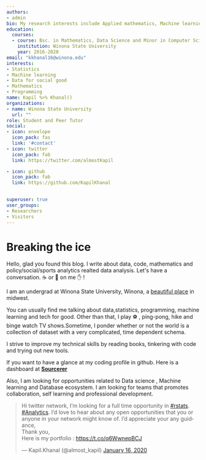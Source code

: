 ```yaml
---
authors:
- admin
bio: My research interests include Applied mathematics, Machine learning, Data Systems,Statistical Inference,Functional Programming, Computational Social Science
education:
  courses:
  - course: Bsc. in Mathematics, Data Science and Minor in Computer Science
    institution: Winona State University
    year: 2016-2020
email: "kkhanal16@winona.edu"
interests:
- Statistics
- Machine learning
- Data for social good
- Mathematics
- Programming
name: Kapil %>% Khanal()
organizations:
- name: Winona State University
  url: ""
role: Student and Peer Tutor
social:
- icon: envelope
  icon_pack: fas
  link: '#contact'
- icon: twitter
  icon_pack: fab
  link: https://twitter.com/almostKapil

- icon: github
  icon_pack: fab
  link: https://github.com/KapilKhanal
  

superuser: true
user_groups:
- Researchers
- Visitors
---
```


# Breaking the ice
Hello, glad you found this blog. I write about data, code, mathematics and policy/social/sports analytics realted data analysis. Let's have a conversation.  :coffee: or :beers: on me :hand: !  <br>

I am an undergrad at Winona State University, Winona, a <a href = "https://www.google.com/url?sa=i&source=images&cd=&ved=2ahUKEwie2eCfhtHkAhVwJTQIHeG6DxUQjRx6BAgBEAQ&url=https%3A%2F%2Fwww.flickr.com%2Fphotos%2Fkylekotajarvi%2F6894501926&psig=AOvVaw0QuEJbIhL4UgFjyO3wqzDH&ust=1568575761020272">beautiful place</a> in midwest. 

You can usually find me talking about data,statistics, programming, machine learning and tech for good. Other than that, I play :soccer: , ping-pong, hike and binge watch TV shows.Sometime, I ponder whether or not the world is a collection of dataset with a very complicated, time dependent schema.

I strive to improve my technical skills by reading books, tinkering with code and trying out new tools.

If you want to have a glance at my coding profile in github. Here is a dashboard at <a href="https://sourcerer.io/kapilkhanal">**Sourcerer**</a>

Also, I am looking for opportunities related to Data science , Machine learning and Database ecosystem. I am looking for teams that promotes collaboration, self learning and professional development.

<blockquote class="twitter-tweet"><p lang="en" dir="ltr">Hi twitter network, I’m looking for a full time opportunity in <a href="https://twitter.com/hashtag/rstats?src=hash&amp;ref_src=twsrc%5Etfw">#rstats</a>. <a href="https://twitter.com/hashtag/Analytics?src=hash&amp;ref_src=twsrc%5Etfw">#Analytics</a>. I’d love to hear about any open opportunities that you or anyone in your network might know of. I’d appreciate your any guidance,<br>Thank you,<br>Here is my portfolio : <a href="https://t.co/q6WwnepBCJ">https://t.co/q6WwnepBCJ</a></p>&mdash; Kapil.Khanal (@almost_kapil) <a href="https://twitter.com/almost_kapil/status/1217933543558598662?ref_src=twsrc%5Etfw">January 16, 2020</a></blockquote> <script async src="https://platform.twitter.com/widgets.js" charset="utf-8"></script>



